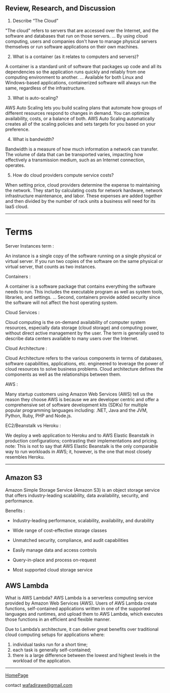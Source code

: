 ## Review, Research, and Discussion

1. Describe “The Cloud”

"The cloud" refers to servers that are accessed over the Internet, and the software and databases that run on those servers. ... By using cloud computing, users and companies don't have to manage physical servers themselves or run software applications on their own machines.


2. What is a container (as it relates to computers and servers)?

A container is a standard unit of software that packages up code and all its dependencies so the application runs quickly and reliably from one computing environment to another. ... Available for both Linux and Windows-based applications, containerized software will always run the same, regardless of the infrastructure.


3. What is auto-scaling?

AWS Auto Scaling lets you build scaling plans that automate how groups of different resources respond to changes in demand. You can optimize availability, costs, or a balance of both. AWS Auto Scaling automatically creates all of the scaling policies and sets targets for you based on your preference.


4. What is bandwidth?

Bandwidth is a measure of how much information a network can transfer. The volume of data that can be transported varies, impacting how effectively a transmission medium, such as an Internet connection, operates.



5. How do cloud providers compute service costs?

When setting price, cloud providers determine the expense to maintaining the network. They start by calculating costs for network hardware, network infrastructure maintenance, and labor. These expenses are added together and then divided by the number of rack units a business will need for its IaaS cloud.

***

# Terms

Server Instances term :

An instance is a single copy of the software running on a single physical or virtual server. If you run two copies of the software on the same physical or virtual server, that counts as two instances.

Containers :

A container is a software package that contains everything the software needs to run. This includes the executable program as well as system tools, libraries, and settings. ... Second, containers provide added security since the software will not affect the host operating system.

Cloud Services :

Cloud computing is the on-demand availability of computer system resources, especially data storage (cloud storage) and computing power, without direct active management by the user. The term is generally used to describe data centers available to many users over the Internet.


Cloud Architecture :


Cloud Architecture refers to the various components in terms of databases, software capabilities, applications, etc. engineered to leverage the power of cloud resources to solve business problems. Cloud architecture defines the components as well as the relationships between them.


AWS :

Many startup customers using Amazon Web Services (AWS) tell us the reason they choose AWS is because we are developer centric and offer a comprehensive set of software development kits (SDKs) for multiple popular programming languages including: .NET, Java and the JVM, Python, Ruby, PHP and Node.js.

EC2/Beanstalk vs Heroku :


We deploy a web application to Heroku and to AWS Elastic Beanstalk in production configurations; contrasting their implementations and pricing. note: This is not to say that AWS Elastic Beanstalk is the only comparable way to run workloads in AWS; it, however, is the one that most closely resembles Heroku.

***

## Amazon S3

Amazon Simple Storage Service (Amazon S3) is an object storage service that offers industry-leading scalability, data availability, security, and performance. 

Benefits :

- Industry-leading performance, scalability, availability, and durability

- Wide range of cost-effective storage classes

- Unmatched security, compliance, and audit capabilities 

- Easily manage data and access controls

- Query-in-place and process on-request

- Most supported cloud storage service


## AWS Lambda 


What is AWS Lambda?
AWS Lambda is a serverless computing service provided by Amazon Web Services (AWS). Users of AWS Lambda create functions, self-contained applications written in one of the supported languages and runtimes, and upload them to AWS Lambda, which executes those functions in an efficient and flexible manner.


Due to Lambda’s architecture, it can deliver great benefits over traditional cloud computing setups for applications where:


1. individual tasks run for a short time;
2. each task is generally self-contained;
3. there is a large difference between the lowest and highest levels in the workload of the application.


***
 
 
[HomePage](https://wafaankoush99.github.io/Reading-Notes/READMEcode401.html)  


contact wafadirawe@gmail.com